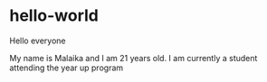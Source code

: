 # hello-world 

Hello everyone 

My name is Malaika and I am 21 years old. I am currently a student attending the year up program
